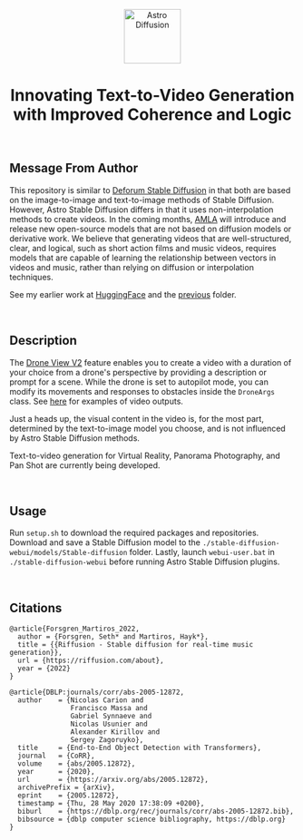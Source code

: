 <p align="center">
  <img width="100" height="96" src="https://media.discordapp.net/attachments/884528247998664744/1062284479613390888/astro_no_smudge_round.png" alt="Astro Diffusion">
</p>
<h1 align="center">Innovating Text-to-Video Generation with Improved Coherence and Logic</h1>

<br>

## Message From Author
This repository is similar to [Deforum Stable Diffusion](https://colab.research.google.com/github/deforum/stable-diffusion/blob/main/Deforum_Stable_Diffusion.ipynb) in that both are based on the image-to-image and text-to-image methods of Stable Diffusion. However, Astro Stable Diffusion differs in that it uses non-interpolation methods to create videos. In the coming months, [AMLA](https://github.com/AMLA-UBC) will introduce and release new open-source models that are not based on diffusion models or derivative work. We believe that generating videos that are well-structured, clear, and logical, such as short action films and music videos, requires models that are capable of learning the relationship between vectors in videos and music, rather than relying on diffusion or interpolation techniques.

See my earlier work at [HuggingFace](https://huggingface.co/FredZhang7) and the [previous](./previous) folder.

<br>

## Description
The [Drone View V2](https://github.com/FredZhang7/Astro-Diffusion/wiki/Drone-View-V2) feature enables you to create a video with a duration of your choice from a drone's perspective by providing a description or prompt for a scene. While the drone is set to autopilot mode, you can modify its movements and responses to obstacles inside the `DroneArgs` class. See [here](https://www.youtube.com/playlist?list=PLCFlAfr2X8n2BxB9ZgKOVTG1WggWpnts0) for examples of video outputs.

Just a heads up, the visual content in the video is, for the most part, determined by the text-to-image model you choose, and is not influenced by Astro Stable Diffusion methods.

Text-to-video generation for Virtual Reality, Panorama Photography, and Pan Shot are currently being developed.

<br>

## Usage
Run `setup.sh` to download the required packages and repositories. Download and save a Stable Diffusion model to the `./stable-diffusion-webui/models/Stable-diffusion` folder. Lastly, launch `webui-user.bat` in `./stable-diffusion-webui` before running Astro Stable Diffusion plugins.

<br>

## Citations
```
@article{Forsgren_Martiros_2022,
  author = {Forsgren, Seth* and Martiros, Hayk*},
  title = {{Riffusion - Stable diffusion for real-time music generation}},
  url = {https://riffusion.com/about},
  year = {2022}
}
```
```
@article{DBLP:journals/corr/abs-2005-12872,
  author    = {Nicolas Carion and
               Francisco Massa and
               Gabriel Synnaeve and
               Nicolas Usunier and
               Alexander Kirillov and
               Sergey Zagoruyko},
  title     = {End-to-End Object Detection with Transformers},
  journal   = {CoRR},
  volume    = {abs/2005.12872},
  year      = {2020},
  url       = {https://arxiv.org/abs/2005.12872},
  archivePrefix = {arXiv},
  eprint    = {2005.12872},
  timestamp = {Thu, 28 May 2020 17:38:09 +0200},
  biburl    = {https://dblp.org/rec/journals/corr/abs-2005-12872.bib},
  bibsource = {dblp computer science bibliography, https://dblp.org}
}
```